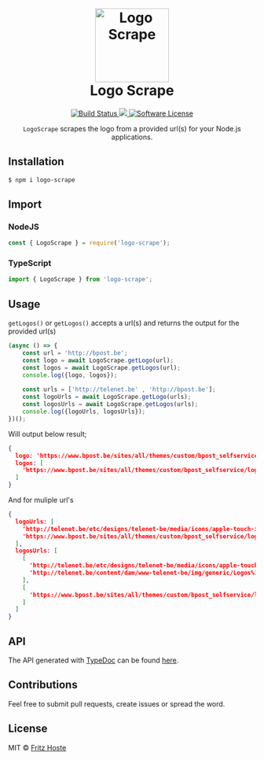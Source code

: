 <h1 align="center">
    <img height="150" src="http://fr1tz.be/scraper.svg" alt="Logo Scrape" />
    <br> Logo Scrape
</h1>
<p align="center">
  <a href="https://travis-ci.org/FritzH321/logo-scrape">
		<img src="https://img.shields.io/travis/FritzH321/logo-scrape/master.svg?style=flat-square" alt="Build Status">
	</a>
  <a href="https://www.npmjs.com/package/logo-scrape">
    <img src="https://img.shields.io/npm/v/logo-scrape.svg?style=flat-square" />
  </a>
	<a href="https://github.com/FritzH321/logo-scrape">
		<img src="https://img.shields.io/badge/license-MIT-brightgreen.svg?style=flat-square" alt="Software License">
	</a>
</p>

<p align="center"><code>LogoScrape</code> scrapes the logo from a provided url(s) for your Node.js applications.</p>

## Installation
```bash
$ npm i logo-scrape
```
## Import
### NodeJS
```js
const { LogoScrape } = require('logo-scrape');
```

### TypeScript
```ts
import { LogoScrape } from 'logo-scrape';
```
## Usage
 `getLogos()` or `getLogos()` accepts a url(s) and returns the output for the provided url(s)
 
```js
(async () => {
    const url = 'http://bpost.be';
    const logo = await LogoScrape.getLogo(url);
    const logos = await LogoScrape.getLogos(url);
    console.log({logo, logos});
    
    const urls = ['http://telenet.be' , 'http://bpost.be'];
    const logoUrls = await LogoScrape.getLogo(urls);
    const logosUrls = await LogoScrape.getLogos(urls);
    console.log({logoUrls, logosUrls});
})();
```



Will output below result;

```json
{
  logo: 'https://www.bpost.be/sites/all/themes/custom/bpost_selfservice/logo.png',
  logos: [
    'https://www.bpost.be/sites/all/themes/custom/bpost_selfservice/logo.png'
  ]
}
```

And for muliple url's

```json
{
  logoUrls: [
    'http://telenet.be/etc/designs/telenet-be/media/icons/apple-touch-icon.png',
    'https://www.bpost.be/sites/all/themes/custom/bpost_selfservice/logo.png'
  ],
  logosUrls: [
    [
      'http://telenet.be/etc/designs/telenet-be/media/icons/apple-touch-icon.png',
      'http://telenet.be/content/dam/www-telenet-be/img/generic/Logos%20&%20Trademarks%20for%20content/ogimage/telenet_headerlogo.svg'
    ],
    [
      'https://www.bpost.be/sites/all/themes/custom/bpost_selfservice/logo.png'
    ]
  ]
}
```


## API
The API generated with [TypeDoc](http://typedoc.org/) can be found [here](https://fritzh321.github.io/logo-scrape/).

## Contributions

Feel free to submit pull requests, create issues or spread the word.

## License

MIT &copy; [Fritz Hoste](https://twitter.com/fritz_hoste)
